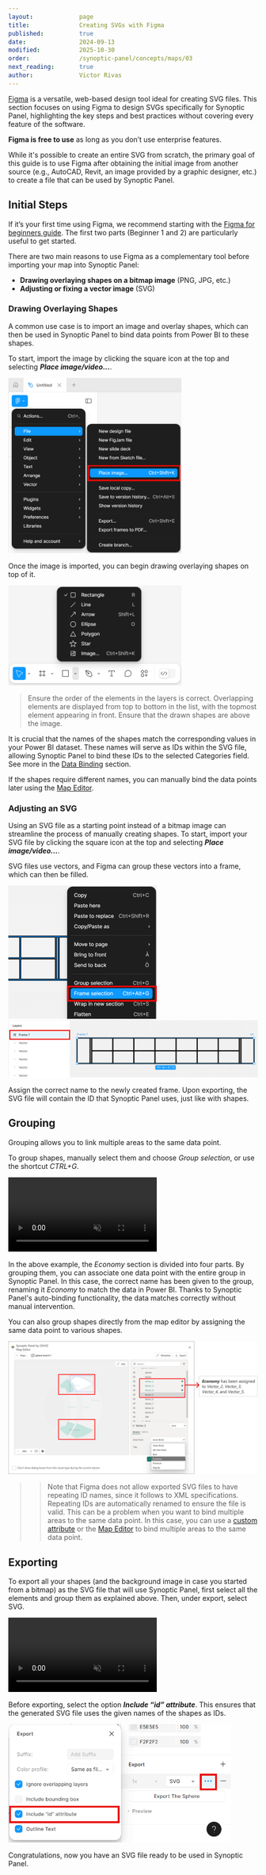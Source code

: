 ```yaml
---
layout:             page
title:              Creating SVGs with Figma
published:          true
date:               2024-09-13
modified:           2025-10-30
order:              /synoptic-panel/concepts/maps/03
next_reading:       true
author:             Victor Rivas
---
```

[Figma](https://www.figma.com/) is a versatile, web-based design tool ideal for creating SVG files. This section focuses on using Figma to design SVGs specifically for Synoptic Panel, highlighting the key steps and best practices without covering every feature of the software.

**Figma is free to use** as long as you don’t use enterprise features.

While it's possible to create an entire SVG from scratch, the primary goal of this guide is to use Figma after obtaining the initial image from another source (e.g., AutoCAD, Revit, an image provided by a graphic designer, etc.) to create a file that can be used by Synoptic Panel. 


## Initial Steps

If it’s your first time using Figma, we recommend starting with the [Figma for beginners guide](https://help.figma.com/hc/en-us/sections/30880632542743). The first two parts (Beginner 1 and 2) are particularly useful to get started.

There are two main reasons to use Figma as a complementary tool before importing your map into Synoptic Panel:

- **Drawing overlaying shapes on a bitmap image** (PNG, JPG, etc.)
- **Adjusting or fixing a vector image** (SVG)

### Drawing Overlaying Shapes

A common use case is to import an image and overlay shapes, which can then be used in Synoptic Panel to bind data points from Power BI to these shapes.

To start, import the image by clicking the square icon at the top and selecting ***Place image/video...***.

<img src="images/figma-place-image.png" width="350">

Once the image is imported, you can begin drawing overlaying shapes on top of it.

<img src="images/figma-shapes.png" width="350">

> Ensure the order of the elements in the layers is correct. Overlapping elements are displayed from top to bottom in the list, with the topmost element appearing in front. Ensure that the drawn shapes are above the image.

It is crucial that the names of the shapes match the corresponding values in your Power BI dataset. These names will serve as IDs within the SVG file, allowing Synoptic Panel to bind these IDs to the selected Categories field. See more in the [Data Binding](../data-binding) section.

If the shapes require different names, you can manually bind the data points later using the [Map Editor](../../features/map-editor/index.md).


### Adjusting an SVG

Using an SVG file as a starting point instead of a bitmap image can streamline the process of manually creating shapes.
To start, import your SVG file by clicking the square icon at the top and selecting ***Place image/video...***.

SVG files use vectors, and Figma can group these vectors into a frame, which can then be filled.

<img src="images/figma-frame-selection.png" width="300">

<img src="images/figma-frame-fill.png">

Assign the correct name to the newly created frame. Upon exporting, the SVG file will contain the ID that Synoptic Panel uses, just like with shapes.

## Grouping

Grouping allows you to link multiple areas to the same data point.

To group shapes, manually select them and choose *Group selection*, or use the shortcut *CTRL+G*.

<video src="images/figma-group.mp4" autoplay loop muted></video>

In the above example, the *Economy* section is divided into four parts. By grouping them, you can associate one data point with the entire group in Synoptic Panel. In this case, the correct name has been given to the group, renaming it *Economy* to match the data in Power BI. Thanks to Synoptic Panel's auto-binding functionality, the data matches correctly without manual intervention.

You can also group shapes directly from the map editor by assigning the same data point to various shapes.

<img src="images/editor-grouping.png" class="naked">

>> Note that Figma does not allow exported SVG files to have repeating ID names, since it follows to XML specifications. Repeating IDs are automatically renamed to ensure the file is valid. This can be a problem when you want to bind multiple areas to the same data point. In this case, you can use a [custom attribute](svg-format.md#custom-attributes) or the [Map Editor](../../features/map-editor/index.md) to bind multiple areas to the same data point.
    

## Exporting
To export all your shapes (and the background image in case you started from a bitmap) as the SVG file that will use Synoptic Panel, first select all the elements and group them as explained above. Then, under export, select SVG.

<video src="images/figma-export-elements.mp4" autoplay loop muted></video>

Before exporting, select the option ***Include “id” attribute***. This ensures that the generated SVG file uses the given names of the shapes as IDs.

<img src="images/figma-export.png" width="450">

Congratulations, now you have an SVG file ready to be used in Synoptic Panel.